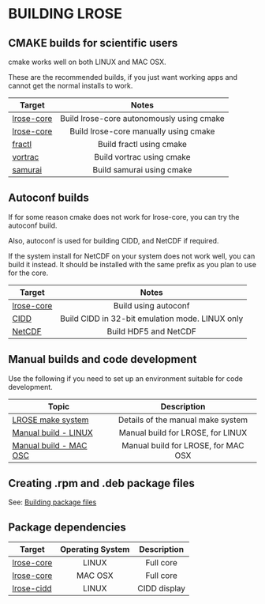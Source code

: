 # BUILDING LROSE

## CMAKE builds for scientific users

cmake works well on both LINUX and MAC OSX.

These are the recommended builds, if you just want working apps and cannot get the normal installs to work.

| Target | Notes  |
| ---------- |:------:|
| [lrose-core](./LROSE_cmake_build.auto.md) | Build lrose-core autonomously using cmake |
| [lrose-core](./LROSE_cmake_build.manual.md) | Build lrose-core manually using cmake |
| [fractl](./build_fractl.md) | Build fractl using cmake |
| [vortrac](./build_vortrac.md) | Build vortrac using cmake |
| [samurai](./build_samurai.md) | Build samurai using cmake |

## Autoconf builds

If for some reason cmake does not work for lrose-core, you can try the autoconf build.

Also, autoconf is used for building CIDD, and NetCDF if required.

If the system install for NetCDF on your system does not work well, you can build it instead.
It should be installed with the same prefix as you plan to use for the core.

| Target | Notes  |
| ---------- |:------:|
| [lrose-core](./LROSE_autoconf_build.linux.md) | Build using autoconf |
| [CIDD](./CIDD_build.linux.md) | Build CIDD in 32-bit emulation mode. LINUX only |
| [NetCDF](./NETCDF_build.linux.md) | Build HDF5 and NetCDF |

## Manual builds and code development

Use the following if you need to set up an environment suitable for code development.

| Topic | Description |
| ------ |:------------:|
| [LROSE make system](./LROSE_manual_make_system.md) | Details of the manual make system |
| [Manual build - LINUX](./LROSE_manual_build.linux.md) | Manual build for LROSE, for LINUX |
| [Manual build - MAC OSC](./LROSE_manual_build.osx.md) | Manual build for LROSE, for MAC OSX |

## Creating .rpm and .deb package files

See: [Building package files](https://github.com/NCAR/lrose-bootstrap/blob/main/docker/README.md)

## Package dependencies

| Target | Operating System | Description |
| ------ |:------------:|:------------:|
| [lrose-core](./lrose_package_dependencies.linux.md) | LINUX | Full core |
| [lrose-core](./lrose_package_dependencies.osx.md) | MAC OSX | Full core |
| [lrose-cidd](./lrose_package_dependencies.cidd.md) | LINUX | CIDD display |

